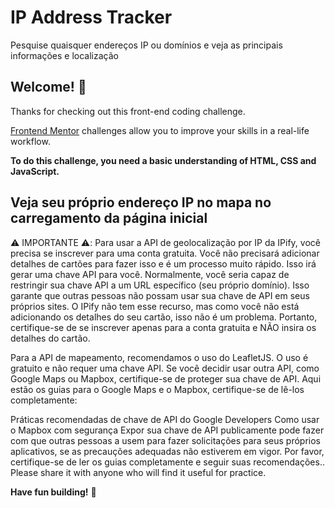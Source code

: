 ﻿# IP Address Tracker

Pesquise quaisquer endereços IP ou domínios e veja as principais informações e localização

## Welcome! 👋

Thanks for checking out this front-end coding challenge.

[Frontend Mentor](https://www.frontendmentor.io) challenges allow you to improve your skills in a real-life workflow.

**To do this challenge, you need a basic understanding of HTML, CSS and JavaScript.**

## Veja seu próprio endereço IP no mapa no carregamento da página inicial

⚠️ IMPORTANTE ⚠️: Para usar a API de geolocalização por IP da IPify, você precisa se inscrever para uma conta gratuita. Você não precisará adicionar detalhes de cartões para fazer isso e é um processo muito rápido. Isso irá gerar uma chave API para você. Normalmente, você seria capaz de restringir sua chave API a um URL específico (seu próprio domínio). Isso garante que outras pessoas não possam usar sua chave de API em seus próprios sites. O IPify não tem esse recurso, mas como você não está adicionando os detalhes do seu cartão, isso não é um problema. Portanto, certifique-se de se inscrever apenas para a conta gratuita e NÃO insira os detalhes do cartão.

Para a API de mapeamento, recomendamos o uso do LeafletJS. O uso é gratuito e não requer uma chave API. Se você decidir usar outra API, como Google Maps ou Mapbox, certifique-se de proteger sua chave de API. Aqui estão os guias para o Google Maps e o Mapbox, certifique-se de lê-los completamente:

Práticas recomendadas de chave de API do Google Developers
Como usar o Mapbox com segurança
Expor sua chave de API publicamente pode fazer com que outras pessoas a usem para fazer solicitações para seus próprios aplicativos, se as precauções adequadas não estiverem em vigor. Por favor, certifique-se de ler os guias completamente e seguir suas recomendações.. Please share it with anyone who will find it useful for practice.

**Have fun building!** 🚀
